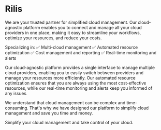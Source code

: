 # Rilis
We are your trusted partner for simplified cloud management. Our cloud-agnostic platform enables you to connect and manage all your cloud providers in one place, making it easy to streamline your workflows, optimize your resources, and reduce your costs.

Specializing in:
✅ Multi-cloud management
✅ Automated resource optimization
✅ Cost management and reporting
✅ Real-time monitoring and alerts

Our cloud-agnostic platform provides a single interface to manage multiple cloud providers, enabling you to easily switch between providers and manage your resources more efficiently. Our automated resource optimization ensures that you are always using the most cost-effective resources, while our real-time monitoring and alerts keep you informed of any issues.

We understand that cloud management can be complex and time-consuming. That's why we have designed our platform to simplify cloud management and save you time and money. 

Simplify your cloud management and take control of your cloud.
